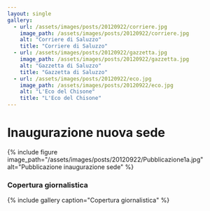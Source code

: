 ```yaml
---
layout: single
gallery:
  - url: /assets/images/posts/20120922/corriere.jpg
    image_path: /assets/images/posts/20120922/corriere.jpg
    alt: "Corriere di Saluzzo"
    title: "Corriere di Saluzzo"
  - url: /assets/images/posts/20120922/gazzetta.jpg
    image_path: /assets/images/posts/20120922/gazzetta.jpg
    alt: "Gazzetta di Saluzzo"
    title: "Gazzetta di Saluzzo"
  - url: /assets/images/posts/20120922/eco.jpg
    image_path: /assets/images/posts/20120922/eco.jpg
    alt: "L'Eco del Chisone"
    title: "L'Eco del Chisone"
---
```

# Inaugurazione nuova sede

{% include figure image_path="/assets/images/posts/20120922/Pubblicazione1a.jpg" alt="Pubblicazione inaugurazione sede" %}  

### Copertura giornalistica

{% include gallery caption="Copertura giornalistica" %}